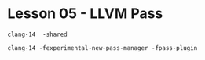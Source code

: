 # Lesson 05 - LLVM Pass


```shell
clang-14  -shared
```


```shell
clang-14 -fexperimental-new-pass-manager -fpass-plugin
```